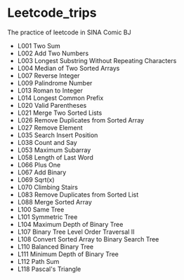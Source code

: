# Leetcode_trips
The practice of leetcode in SINA Comic BJ

- L001 Two Sum
- L002 Add Two Numbers
- L003 Longest Substring Without Repeating Characters
- L004 Median of Two Sorted Arrays
- L007 Reverse Integer
- L009 Palindrome Number
- L013 Roman to Integer
- L014 Longest Common Prefix
- L020 Valid Parentheses
- L021 Merge Two Sorted Lists
- L026 Remove Duplicates from Sorted Array
- L027 Remove Element
- L035 Search Insert Position
- L038 Count and Say
- L053 Maximum Subarray
- L058 Length of Last Word
- L066 Plus One
- L067 Add Binary
- L069 Sqrt(x)
- L070 Climbing Stairs
- L083 Remove Duplicates from Sorted List
- L088 Merge Sorted Array
- L100 Same Tree
- L101 Symmetric Tree
- L104 Maximum Depth of Binary Tree
- L107 Binary Tree Level Order Traversal II
- L108 Convert Sorted Array to Binary Search Tree
- L110 Balanced Binary Tree
- L111 Minimum Depth of Binary Tree
- L112 Path Sum
- L118 Pascal's Triangle